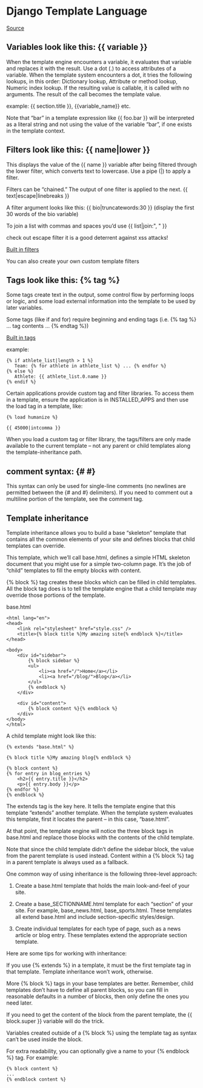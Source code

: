# Django Template Language

[Source](https://docs.djangoproject.com/en/2.0/ref/templates/language/)

## Variables look like this: {{ variable }}
When the template engine encounters a variable, it evaluates that variable and
replaces it with the result. Use a dot (.) to access attributes of a variable.
When the template system encounters a dot, it tries the following lookups, in
this order: Dictionary lookup, Attribute or method lookup, Numeric index lookup.
If the resulting value is callable, it is called with no arguments. The result
of the call becomes the template value.

example: {{ section.title }}, {{variable_name}} etc.

Note that “bar” in a template expression like {{ foo.bar }} will be interpreted
as a literal string and not using the value of the variable “bar”, if one
exists in the template context.

## Filters look like this: {{ name|lower }}
This displays the value of the {{ name }} variable after being filtered through
the lower filter, which converts text to lowercase. Use a pipe (|) to apply
a filter.

Filters can be “chained.” The output of one filter is applied to the next.
{{ text|escape|linebreaks }}

A filter argument looks like this: {{ bio|truncatewords:30 }} (display the first
30 words of the bio variable)

To join a list with commas and spaces you’d use {{ list|join:", " }}

check out escape filter it is a good deterrent against xss attacks!

[Built in filters](https://docs.djangoproject.com/en/2.0/ref/templates/builtins/#ref-templates-builtins-filters)

You can also create your own custom template filters

## Tags look like this: {% tag %}
Some tags create text in the output, some control flow by performing loops or
logic, and some load external information into the template to be used by later
variables.

Some tags (like if and for) require beginning and ending tags
(i.e. {% tag %} ... tag contents ... {% endtag %})

[Built in tags](https://docs.djangoproject.com/en/2.0/ref/templates/builtins/#ref-templates-builtins-tags)

example:
```
{% if athlete_list|length > 1 %}
   Team: {% for athlete in athlete_list %} ... {% endfor %}
{% else %}
   Athlete: {{ athlete_list.0.name }}
{% endif %}
```

Certain applications provide custom tag and filter libraries. To access them in
a template, ensure the application is in INSTALLED_APPS and then use the load
tag in a template, like:
```
{% load humanize %}

{{ 45000|intcomma }}
```

When you load a custom tag or filter library, the tags/filters are only made
available to the current template – not any parent or child templates along the
template-inheritance path.

## comment syntax: {# #}
This syntax can only be used for single-line comments (no newlines are
permitted between the {# and #} delimiters). If you need to comment out a
multiline portion of the template, see the comment tag.

## Template inheritance
Template inheritance allows you to build a base “skeleton” template that
contains all the common elements of your site and defines blocks that child
templates can override.

This template, which we’ll call base.html, defines a simple HTML skeleton
document that you might use for a simple two-column page. It’s the job of
“child” templates to fill the empty blocks with content.

{% block %} tag creates these blocks which can be filled in child templates.
All the block tag does is to tell the template engine that a child template may
override those portions of the template.

base.html
```
<html lang="en">
<head>
    <link rel="stylesheet" href="style.css" />
    <title>{% block title %}My amazing site{% endblock %}</title>
</head>

<body>
    <div id="sidebar">
        {% block sidebar %}
        <ul>
            <li><a href="/">Home</a></li>
            <li><a href="/blog/">Blog</a></li>
        </ul>
        {% endblock %}
    </div>

    <div id="content">
        {% block content %}{% endblock %}
    </div>
</body>
</html>
```

A child template might look like this:
```
{% extends "base.html" %}

{% block title %}My amazing blog{% endblock %}

{% block content %}
{% for entry in blog_entries %}
    <h2>{{ entry.title }}</h2>
    <p>{{ entry.body }}</p>
{% endfor %}
{% endblock %}
```
The extends tag is the key here. It tells the template engine that this template
“extends” another template. When the template system evaluates this template,
first it locates the parent – in this case, “base.html”.

At that point, the template engine will notice the three block tags in base.html
and replace those blocks with the contents of the child template.

Note that since the child template didn’t define the sidebar block, the value
from the parent template is used instead. Content within a {% block %} tag in a
parent template is always used as a fallback.

One common way of using inheritance is the following three-level approach:

1) Create a base.html template that holds the main look-and-feel of your site.

2) Create a base_SECTIONNAME.html template for each “section” of your site.
For example, base_news.html, base_sports.html. These templates all extend
base.html and include section-specific styles/design.

3) Create individual templates for each type of page, such as a news article or
blog entry. These templates extend the appropriate section template.

Here are some tips for working with inheritance:

If you use {% extends %} in a template, it must be the first template tag in
that template. Template inheritance won’t work, otherwise.

More {% block %} tags in your base templates are better. Remember, child
templates don’t have to define all parent blocks, so you can fill in reasonable
defaults in a number of blocks, then only define the ones you need later.

If you need to get the content of the block from the parent template, the
{{ block.super }} variable will do the trick.

Variables created outside of a {% block %} using the template tag as syntax
can’t be used inside the block.

For extra readability, you can optionally give a name to your {% endblock %} tag.
For example:
```
{% block content %}
...
{% endblock content %}
```
